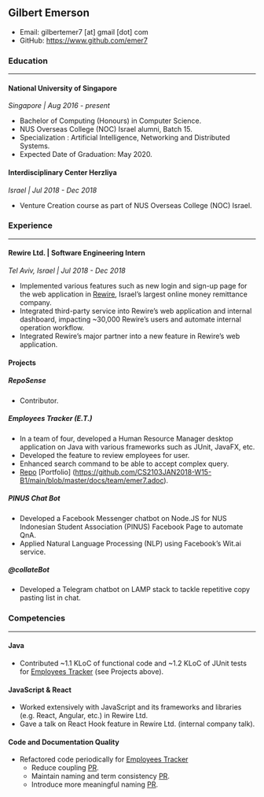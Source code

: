 ## Gilbert Emerson

- Email: gilbertemer7 [at] gmail [dot] com <br>
- GitHub: https://www.github.com/emer7 <br>

### Education

---

#### National University of Singapore
_Singapore | Aug 2016 - present_
- Bachelor of Computing (Honours) in Computer Science.
- NUS Overseas College (NOC) Israel alumni, Batch 15.
- Specialization : Artificial Intelligence, Networking and Distributed Systems.
- Expected Date of Graduation: May 2020.

#### Interdisciplinary Center Herzliya
_Israel | Jul 2018 - Dec 2018_
- Venture Creation course as part of NUS Overseas College (NOC) Israel.

### Experience

---

#### Rewire Ltd. | Software Engineering Intern
_Tel Aviv, Israel | Jul 2018 - Dec 2018_

- Implemented various features such as new login and sign-up page for the web application in [Rewire](https://www.rewire.to), Israel’s largest online money remittance company.
- Integrated third-party service into Rewire’s web application and internal dashboard, impacting ~30,000 Rewire’s users and automate internal operation workflow.
- Integrated Rewire’s major partner into a new feature in Rewire’s web application.

#### Projects

##### RepoSense

- Contributor.

##### Employees Tracker (E.T.)

- In a team of four, developed a Human Resource Manager desktop application on Java with various frameworks such as JUnit, JavaFX, etc.
- Developed the feature to review employees for user.
- Enhanced search command to be able to accept complex query.
- [Repo](https://github.com/CS2103JAN2018-W15-B1/main) [Portfolio] (https://github.com/CS2103JAN2018-W15-B1/main/blob/master/docs/team/emer7.adoc).

##### PINUS Chat Bot

- Developed a Facebook Messenger chatbot on Node.JS for NUS Indonesian Student Association (PINUS) Facebook Page to automate QnA.
- Applied Natural Language Processing (NLP) using Facebook’s Wit.ai service.

##### @collateBot

- Developed a Telegram chatbot on LAMP stack to tackle repetitive copy pasting list in chat.

### Competencies

---

<!-- - Expertise: Java, Code Analysis
- Other Areas: JavaScript, Python, HTML, CSS, Vue.js, C/C++, MySQL
## Expertise Area -->

#### Java

- Contributed ~1.1 KLoC of functional code and ~1.2 KLoC of JUnit tests for [Employees Tracker](https://github.com/CS2103JAN2018-W15-B1/main) (see Projects above).

#### JavaScript & React

- Worked extensively with JavaScript and its frameworks and libraries (e.g. React, Angular, etc.) in Rewire Ltd.
- Gave a talk on React Hook feature in Rewire Ltd. (internal company talk).

#### Code and Documentation Quality

- Refactored code periodically for [Employees Tracker](https://github.com/CS2103JAN2018-W15-B1/main/blob/master/docs/team/emer7.adoc)
    - Reduce coupling [PR](https://github.com/CS2103JAN2018-W15-B1/main/pull/111).
    - Maintain naming and term consistency [PR](https://github.com/CS2103JAN2018-W15-B1/main/pull/223).
    - Introduce more meaningful naming [PR](https://github.com/CS2103JAN2018-W15-B1/main/pull/149).